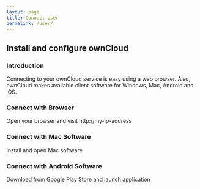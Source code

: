 ```yaml
---
layout: page
title: Connect User
permalink: /user/
---
```


## Install and configure ownCloud

### Introduction

Connecting to your ownCloud service is easy using a web browser. Also,
ownCloud makes available client software for Windows, Mac, Android and iOS.

### Connect with Browser

Open your browser and visit http://my-ip-address

### Connect with Mac Software

Install and open Mac software

### Connect with Android Software

Download from Google Play Store and launch application
